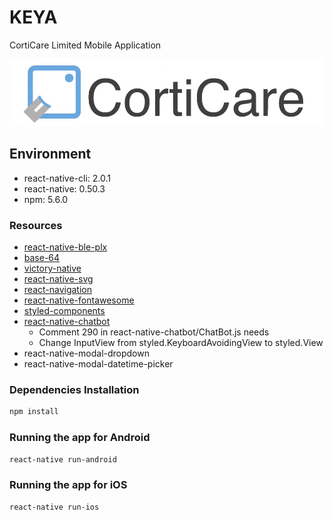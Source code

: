 # KEYA
CortiCare Limited Mobile Application 


<p align="center">
  <img alt="react-native KEYA" src="img/Logo_alpha.png" />
</p>


## Environment
  - react-native-cli: 2.0.1
  - react-native: 0.50.3
  - npm: 5.6.0
 

### Resources
  - [react-native-ble-plx](https://github.com/Polidea/react-native-ble-plx)
  - [base-64](https://www.npmjs.com/package/base-64)
  - [victory-native](https://github.com/FormidableLabs/victory-native)
  - [react-native-svg](https://github.com/react-native-community/react-native-svg)
  - [react-navigation](https://reactnavigation.org/docs/intro/quick-start)
  - [react-native-fontawesome](https://github.com/entria/react-native-fontawesome)
  - [styled-components](https://www.styled-components.com/docs/basics#react-native)
  - [react-native-chatbot](https://www.npmjs.com/package/react-native-chatbot)
    - Comment 290 in react-native-chatbot/ChatBot.js needs
    - Change InputView from styled.KeyboardAvoidingView to styled.View
   -  react-native-modal-dropdown
   -  react-native-modal-datetime-picker
    
    
### Dependencies Installation
```Bash
npm install
```

### Running the app for Android
```Bash
react-native run-android
```

### Running the app for iOS
```Bash
react-native run-ios
```



  

